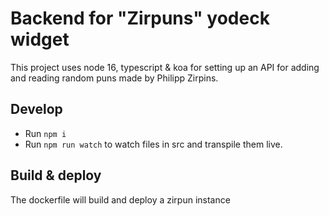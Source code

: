 # Backend for "Zirpuns" yodeck widget

This project uses node 16, typescript & koa for setting up an API for adding and reading random
puns made by Philipp Zirpins.

## Develop

- Run `npm i`
- Run `npm run watch` to watch files in src and transpile them live.

## Build & deploy

The dockerfile will build and deploy a zirpun instance
